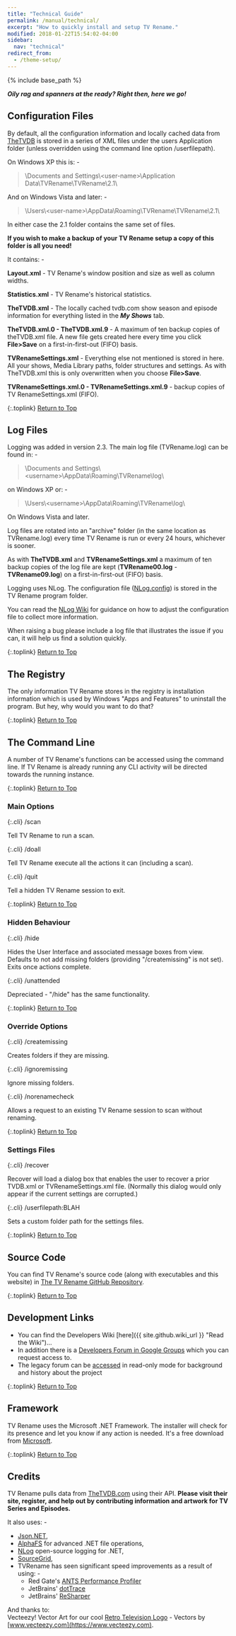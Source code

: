 ```yaml
---
title: "Technical Guide"
permalink: /manual/technical/
excerpt: "How to quickly install and setup TV Rename."
modified: 2018-01-22T15:54:02-04:00
sidebar:
  nav: "technical"
redirect_from:
  - /theme-setup/
---
```


{% include base_path %}

_**Oily rag and spanners at the ready? Right then, here we go!**_

## Configuration Files

By default, all the configuration information and locally cached data from [TheTVDB](http://thetvdb.com "Visit TheTVDB.com") is stored in a series of XML files under the users Application folder (unless overridden using the command line option <span class="cli">/userfilepath</span>).

On Windows XP this is: -

> \\Documents and Settings\\\<user-name\>\\Application Data\\TVRename\\TVRename\\2.1\\

And on Windows Vista and later: -

> \\Users\\\<user-name\>\\AppData\\Roaming\\TVRename\\TVRename\\2.1\\

In either case the 2.1 folder contains the same set of files.

**If you wish to make a backup of your TV&nbsp;Rename setup a copy of this folder is all you need!**

It contains: -

**Layout.xml** - TV&nbsp;Rename's window position and size as well as column widths.

**Statistics.xml** - TV&nbsp;Rename's historical statistics.

**TheTVDB.xml** - The locally cached tvdb.com show season and episode information for everything listed in the _**My Shows**_ tab.

**TheTVDB.xml.0 - TheTVDB.xml.9** - A maximum of ten backup copies of theTVDB.xml file. A new file gets created here every time you click **File>Save** on a first-in-first-out (FIFO) basis.

**TVRenameSettings.xml** - Everything else not mentioned is stored in here. All your shows, Media Library paths, folder structures and settings. As with TheTVDB.xml this is only overwritten when you choose **File>Save**.

**TVRenameSettings.xml.0 - TVRenameSettings.xml.9** - backup copies of TV RenameSettings.xml (FIFO).

{:.toplink}
[Return to Top]()

## Log Files

Logging was added in version 2.3. The main log file (TVRename.log) can be found in: -
> \\Documents and Settings\\\<username\>\\AppData\\Roaming\\TVRename\\log\\

on Windows XP or: -

> \\Users\\\<username\>\\AppData\\Roaming\\TVRename\\log\\

On Windows Vista and later.

Log files are rotated into an "archive" folder (in the same location as TVRename.log) every time TV&nbsp;Rename is run or every 24 hours, whichever is sooner.

As with **TheTVDB.xml** and **TVRenameSettings.xml** a maximum of ten backup copies of the log file are kept (**TVRename00.log** - **TVRename09.log**) on a first-in-first-out (FIFO) basis.

Logging uses NLog. The configuration file ([NLog.config](https://github.com/TV-Rename/tvrename/blob/master/TVRename%23/NLog.config "Look at NLog.config in the TV-Rename Repo")) is stored in the TV&nbsp;Rename program folder.

You can read the [NLog Wiki](https://github.com/nlog/NLog/wiki/Configuration-file "Visit the NLog Wiki") for guidance on how to adjust the configuration file to collect more information.

When raising a bug please include a log file that illustrates the issue if you can, it will help us find a solution quickly.

{:.toplink}
[Return to Top]()

## The Registry

The only information TV&nbsp;Rename stores in the registry is installation information which is used by Windows "Apps and Features" to uninstall the program. But hey, why would you want to do that?

{:.toplink}
[Return to Top]()

## The Command Line

A number of TV&nbsp;Rename's functions can be accessed using the command line. If TV&nbsp;Rename is already running any CLI activity will be directed towards the running instance.

{:.toplink}
[Return to Top]()

### Main Options

{:.cli}
/scan

Tell TV&nbsp;Rename to run a scan.

{:.cli}
/doall

Tell TV&nbsp;Rename execute all the actions it can (including a scan).

{:.cli}
/quit

Tell a hidden TV&nbsp;Rename session to exit.

{:.toplink}
[Return to Top]()

### Hidden Behaviour

{:.cli}
/hide

Hides the User Interface and associated message boxes from view.<br />
Defaults to not add missing folders (providing "/createmissing" is not set).<br />
Exits once actions complete.

{:.cli}
/unattended

Depreciated - "/hide" has the same functionality.

{:.toplink}
[Return to Top]()

### Override Options

{:.cli}
/createmissing

Creates folders if they are missing.

{:.cli}
/ignoremissing

Ignore missing folders.

{:.cli}
/norenamecheck

Allows a request to an existing TV&nbsp;Rename session to scan without renaming.

{:.toplink}
[Return to Top]()

### Settings Files

{:.cli}
/recover

 Recover will load a dialog box that enables the user to recover a prior TVDB.xml or TVRenameSettings.xml file. (Normally this dialog would only appear if the current settings are corrupted.)

{:.cli}
/userfilepath:BLAH

Sets a custom folder path for the settings files.

{:.toplink}
[Return to Top]()

## Source Code

You can find TV&nbsp;Rename's source code (along with executables and this website) in [The TV&nbsp;Rename GitHub Repository](https://github.com/TV-Rename/tvrename "Visit The repository").

{:.toplink}
[Return to Top]()

## Development Links

 * You can find the Developers Wiki [here]({{ site.github.wiki_url }} "Read the Wiki")...
 * In addition there is a [Developers Forum in Google Groups](https://groups.google.com/forum/#!forum/tv-rename-development) which you can request access to. 
 * The legacy forum can be [accessed](http://old.tvrename.com/bbold/) in read-only mode for background and history about the project

{:.toplink}
[Return to Top]()

## Framework

TV Rename uses the Microsoft .NET Framework. The installer will check for its presence and let you know if any action is needed. It's a free download from [Microsoft](https://www.microsoft.com/net/download/windows "Get .NET").

{:.toplink}
[Return to Top]()

## Credits

TV Rename pulls data from [TheTVDB.com](http://thetvdb.com/ "Visit TheTVDB.com") using their API. **Please visit their site, register, and help out by contributing information and artwork for TV Series and Episodes.**

It also uses: -
* [Json.NET](https://www.newtonsoft.com/json),
* [AlphaFS](http://alphafs.alphaleonis.com/) for advanced .NET file operations,
* [NLog](http://nlog-project.org/) open-source logging for .NET,
* [SourceGrid](https://sourcegrid.codeplex.com/),
* TVRename has seen significant speed improvements as a result of using: -
  * Red Gate's [ANTS Performance Profiler](https://www.red-gate.com/products/dotnet-development/ants-performance-profiler/ "Visit ANTS Performance Profiler pages")
  * JetBrains' [dotTrace](https://www.jetbrains.com/profiler  "Visit the Jetbrains Profiler pages")
  * JetBrains' [ReSharper](https://www.jetbrains.com/resharper "Visit the Jetbrains Resharper pages")

And thanks to:<br />
Vecteezy! Vector Art for our cool [Retro Television Logo](https://www.vecteezy.com/vector-art/73089-retro-television) - Vectors by [www.vecteezy.com](https://www.vecteezy.com).
